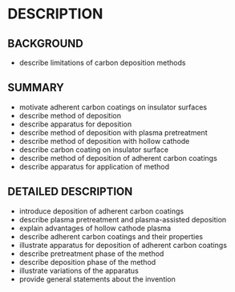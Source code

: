 # DESCRIPTION

## BACKGROUND

- describe limitations of carbon deposition methods

## SUMMARY

- motivate adherent carbon coatings on insulator surfaces
- describe method of deposition
- describe apparatus for deposition
- describe method of deposition with plasma pretreatment
- describe method of deposition with hollow cathode
- describe carbon coating on insulator surface
- describe method of deposition of adherent carbon coatings
- describe apparatus for application of method

## DETAILED DESCRIPTION

- introduce deposition of adherent carbon coatings
- describe plasma pretreatment and plasma-assisted deposition
- explain advantages of hollow cathode plasma
- describe adherent carbon coatings and their properties
- illustrate apparatus for deposition of adherent carbon coatings
- describe pretreatment phase of the method
- describe deposition phase of the method
- illustrate variations of the apparatus
- provide general statements about the invention

